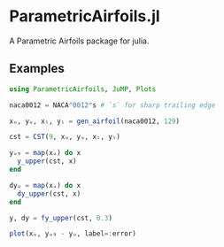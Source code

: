 # ParametricAirfoils.jl #

A Parametric Airfoils package for julia.

## Examples ##

```julia
using ParametricAirfoils, JuMP, Plots

naca0012 = NACA"0012"s # `s` for sharp trailing edge

xᵤ, yᵤ, xₗ, yₗ = gen_airfoil(naca0012, 129)

cst = CST(9, xᵤ, yᵤ, xₗ, yₗ)

yᵤ₉ = map(xᵤ) do x
  y_upper(cst, x)
end

dyᵤ = map(xᵤ) do x
  dy_upper(cst, x)
end

y, dy = fy_upper(cst, 0.3)

plot(xᵤ, yᵤ₉ - yᵤ, label=:error)
```

